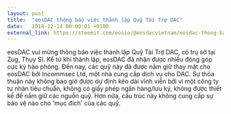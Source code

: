 ```yaml
---
layout: post
title:  "eosDAC thông báo việc thành lập Quỹ Tài Trợ DAC"
date:   2018-12-14 00:00:01 +0100
external_link: https://steemit.com/eosio/@eosdacvietnam/eosdac-thong-bao-viec-thanh-lap-quy-tai-tro-dac
---
```

eosDAC vui mừng thông báo việc thành lập Quỹ Tài Trợ DAC, có trụ sở tại Zug, Thụy Sĩ.
Kể từ khi thành lập, eosDAC đã nhận được nhiều đóng góp cực kỳ hào phóng. Đến nay, các quỹ này đã được nắm giữ thay mặt cho eosDAC bởi Incommsec Ltd, một nhà cung cấp dịch vụ cho DAC. Sự thỏa thuận này không bao giờ được dự định kéo dài vĩnh viễn bởi vì một công ty tư nhân tiêu chuẩn, không có giấy phép ngân hàng/lưu ký, không được thiết kế để nắm giữ các nguồn quỹ. Hơn nữa, cấu trúc này không cung cấp sự bảo vệ nào cho 'mục đích' của các quỹ.
